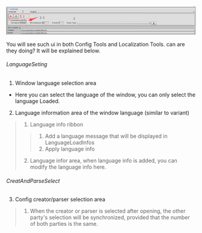 ![NeedLnow](../../../Images/Editor/En/Common.png)

You will see such ui in both Config Tools and Localization Tools. can are they doing? It will be explained below.

###### LanguageSeting
1. Window language selection area
- Here you can select the language of the window, you can only select the language Loaded.
2. Language information area of ​​the window language (similar to variant)
> 1. Language info ribbon
>> 1. Add a language message that will be displayed in LanguageLoadInfos
>> 2. Apply language info
> 2. Language infor area, when language info is added, you can modify the language info here.

###### CreatAndParseSelect
3. Config creator/parser selection area
> 1. When the creator or parser is selected after opening, the other party's selection will be synchronized, provided that the number of both parties is the same.
